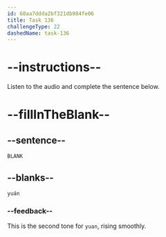 ```yaml
---
id: 68aa7ddda2bf321db984fe06
title: Task 136
challengeType: 22
dashedName: task-136
---
```


<!-- (Audio) A: yuán -->

# --instructions--

Listen to the audio and complete the sentence below.

# --fillInTheBlank--

## --sentence--

`BLANK`

## --blanks--

`yuán`

### --feedback--

This is the second tone for `yuan`, rising smoothly.
